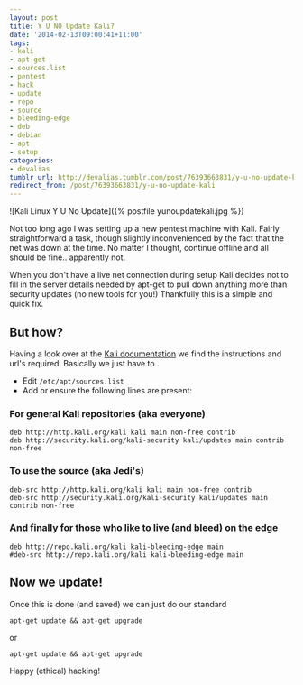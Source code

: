 ```yaml
---
layout: post
title: Y U NO Update Kali?
date: '2014-02-13T09:00:41+11:00'
tags:
- kali
- apt-get
- sources.list
- pentest
- hack
- update
- repo
- source
- bleeding-edge
- deb
- debian
- apt
- setup
categories:
- devalias
tumblr_url: http://devalias.tumblr.com/post/76393663831/y-u-no-update-kali
redirect_from: /post/76393663831/y-u-no-update-kali
---
```

![Kali Linux Y U No Update]({% postfile yunoupdatekali.jpg %})

Not too long ago I was setting up a new pentest machine with Kali. Fairly straightforward a task, though slightly inconvenienced by the fact that the net was down at the time. No matter I thought, continue offline and all should be fine.. apparently not.

When you don't have a live net connection during setup Kali decides not to fill in the server details needed by apt-get to pull down anything more than security updates (no new tools for you!) Thankfully this is a simple and quick fix.

## But how?

Having a look over at the [Kali documentation](http://docs.kali.org/general-use/kali-linux-sources-list-repositories) we find the instructions and url's required. Basically we just have to..

* Edit `/etc/apt/sources.list`
* Add or ensure the following lines are present:

### For general Kali repositories (aka everyone)

```
deb http://http.kali.org/kali kali main non-free contrib
deb http://security.kali.org/kali-security kali/updates main contrib non-free
```

### To use the source (aka Jedi's)

```
deb-src http://http.kali.org/kali kali main non-free contrib
deb-src http://security.kali.org/kali-security kali/updates main contrib non-free
```

### And finally for those who like to live (and bleed) on the edge

```
deb http://repo.kali.org/kali kali-bleeding-edge main
#deb-src http://repo.kali.org/kali kali-bleeding-edge main
```

## Now we update!

Once this is done (and saved) we can just do our standard

```
apt-get update && apt-get upgrade
```

or

```
apt-get update && apt-get upgrade
```

Happy (ethical) hacking!
